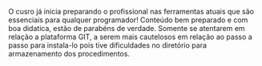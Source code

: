O cusro já inicia preparando o profissional nas ferramentas atuais que são essenciais para qualquer programador! Conteúdo bem preparado e com boa didatica, estão de parabéns de verdade.
Somente se atentarem em relação a plataforma GIT, a serem mais cautelosos em relação ao passo a passo para instala-lo pois tive dificuldades no diretório para armazenamento dos procedimentos.

